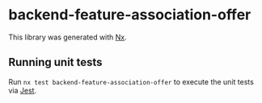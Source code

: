 # backend-feature-association-offer

This library was generated with [Nx](https://nx.dev).

## Running unit tests

Run `nx test backend-feature-association-offer` to execute the unit tests via [Jest](https://jestjs.io).
